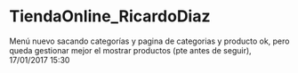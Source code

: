 # TiendaOnline_RicardoDiaz
Menú nuevo sacando categorías y pagina de categorias y producto ok, pero queda
gestionar mejor el mostrar productos (pte antes de seguir), 17/01/2017 15:30 
